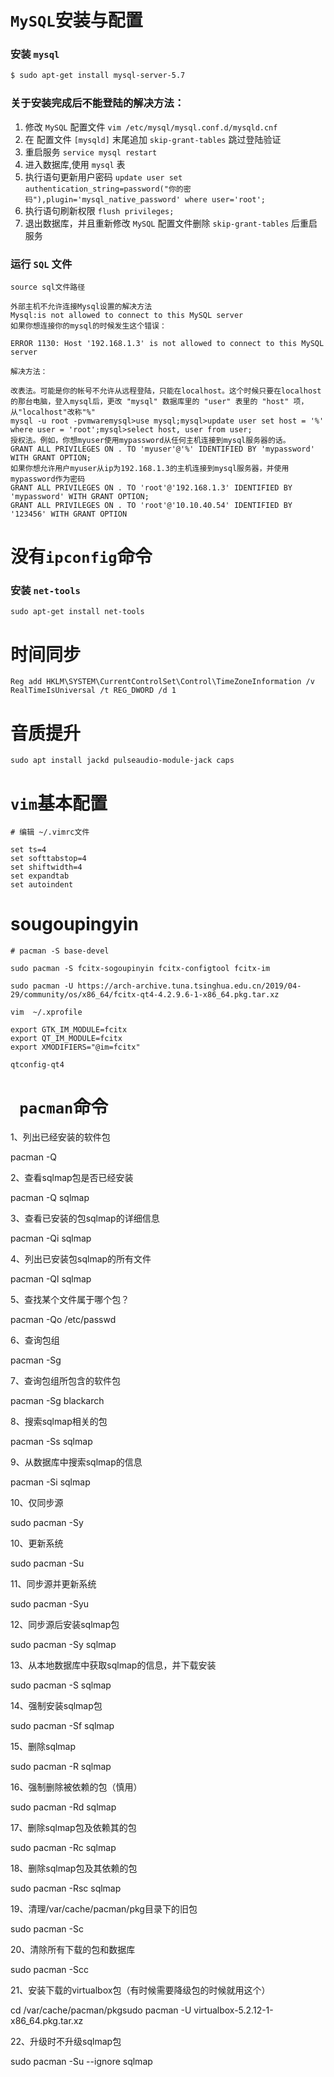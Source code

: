 # `MySQL`安装与配置
### 安装 `mysql`
```bash
$ sudo apt-get install mysql-server-5.7
```
### 关于安装完成后不能登陆的解决方法：
1. 修改 `MySQL` 配置文件 `vim /etc/mysql/mysql.conf.d/mysqld.cnf`
2. 在 配置文件 `[mysqld]` 末尾追加 `skip-grant-tables` 跳过登陆验证 
3. 重启服务 `service mysql restart`
4. 进入数据库,使用 `mysql` 表
5. 执行语句更新用户密码 `update user set authentication_string=password("你的密码"),plugin='mysql_native_password' where user='root';`
6. 执行语句刷新权限 `flush privileges;`
7. 退出数据库，并且重新修改 `MySQL` 配置文件删除 `skip-grant-tables` 后重启服务

### 运行 `SQL` 文件
```
source sql文件路径
```

```
外部主机不允许连接Mysql设置的解决方法
Mysql:is not allowed to connect to this MySQL server
如果你想连接你的mysql的时候发生这个错误：

ERROR 1130: Host '192.168.1.3' is not allowed to connect to this MySQL server

解决方法：

改表法。可能是你的帐号不允许从远程登陆，只能在localhost。这个时候只要在localhost的那台电脑，登入mysql后，更改 "mysql" 数据库里的 "user" 表里的 "host" 项，从"localhost"改称"%"
mysql -u root -pvmwaremysql>use mysql;mysql>update user set host = '%' where user = 'root';mysql>select host, user from user;
授权法。例如，你想myuser使用mypassword从任何主机连接到mysql服务器的话。
GRANT ALL PRIVILEGES ON . TO 'myuser'@'%' IDENTIFIED BY 'mypassword' WITH GRANT OPTION;
如果你想允许用户myuser从ip为192.168.1.3的主机连接到mysql服务器，并使用mypassword作为密码
GRANT ALL PRIVILEGES ON . TO 'root'@'192.168.1.3' IDENTIFIED BY 'mypassword' WITH GRANT OPTION;
GRANT ALL PRIVILEGES ON . TO 'root'@'10.10.40.54' IDENTIFIED BY '123456' WITH GRANT OPTION
```

# 没有`ipconfig`命令
### 安装 `net-tools`
```
sudo apt-get install net-tools
```

# 时间同步
```
Reg add HKLM\SYSTEM\CurrentControlSet\Control\TimeZoneInformation /v RealTimeIsUniversal /t REG_DWORD /d 1
```

# 音质提升
```
sudo apt install jackd pulseaudio-module-jack caps
```

# `vim`基本配置
```
# 编辑 ~/.vimrc文件

set ts=4
set softtabstop=4
set shiftwidth=4
set expandtab
set autoindent
```

# sougoupingyin
```
# pacman -S base-devel

sudo pacman -S fcitx-sogoupinyin fcitx-configtool fcitx-im

sudo pacman -U https://arch-archive.tuna.tsinghua.edu.cn/2019/04-29/community/os/x86_64/fcitx-qt4-4.2.9.6-1-x86_64.pkg.tar.xz

vim  ~/.xprofile

export GTK_IM_MODULE=fcitx
export QT_IM_MODULE=fcitx
export XMODIFIERS="@im=fcitx"

qtconfig-qt4
```


# ` pacman`命令

1、列出已经安装的软件包

pacman -Q
 

2、查看sqlmap包是否已经安装

pacman -Q sqlmap
 

3、查看已安装的包sqlmap的详细信息

pacman -Qi sqlmap
 

4、列出已安装包sqlmap的所有文件

pacman -Ql sqlmap
 

5、查找某个文件属于哪个包？

pacman -Qo /etc/passwd
 

6、查询包组

pacman -Sg
 

7、查询包组所包含的软件包

pacman -Sg blackarch
 

8、搜索sqlmap相关的包

pacman -Ss sqlmap
 

9、从数据库中搜索sqlmap的信息

pacman -Si sqlmap
 

10、仅同步源

sudo pacman -Sy
 

10、更新系统

sudo pacman -Su
 

11、同步源并更新系统

sudo pacman -Syu
 

12、同步源后安装sqlmap包

sudo pacman -Sy sqlmap
 

13、从本地数据库中获取sqlmap的信息，并下载安装

sudo pacman -S sqlmap
 

14、强制安装sqlmap包

sudo pacman -Sf sqlmap
 

15、删除sqlmap

sudo pacman -R sqlmap
 

16、强制删除被依赖的包（慎用）

sudo pacman -Rd sqlmap
 

17、删除sqlmap包及依赖其的包

sudo pacman -Rc sqlmap
 

18、删除sqlmap包及其依赖的包

sudo pacman -Rsc sqlmap
 

19、清理/var/cache/pacman/pkg目录下的旧包

sudo pacman -Sc
 

20、清除所有下载的包和数据库

sudo pacman -Scc
 

21、安装下载的virtualbox包（有时候需要降级包的时候就用这个）

cd /var/cache/pacman/pkgsudo
pacman -U virtualbox-5.2.12-1-x86_64.pkg.tar.xz
 

22、升级时不升级sqlmap包

sudo pacman -Su --ignore sqlmap